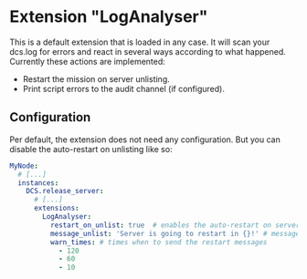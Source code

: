 # Extension "LogAnalyser"
This is a default extension that is loaded in any case. It will scan your dcs.log for errors and react in several ways
according to what happened.
Currently these actions are implemented:
- Restart the mission on server unlisting.
- Print script errors to the audit channel (if configured).

## Configuration
Per default, the extension does not need any configuration. But you can disable the auto-restart on unlisting like so:
```yaml
MyNode:
  # [...]
  instances:
    DCS.release_server:
      # [...]
      extensions:
        LogAnalyser:
          restart_on_unlist: true  # enables the auto-restart on server when unlisting from the ED server list (default: false)
          message_unlist: 'Server is going to restart in {}!' # message to display to users on restarts
          warn_times: # times when to send the restart messages
            - 120
            - 60
            - 10 
```
